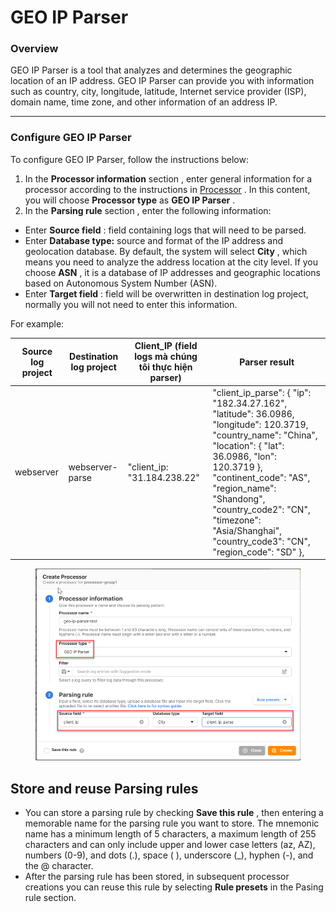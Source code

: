 # GEO IP Parser

### Overview

GEO IP Parser is a tool that analyzes and determines the geographic location of an IP address. GEO IP Parser can provide you with information such as country, city, longitude, latitude, Internet service provider (ISP), domain name, time zone, and other information of an address IP.

***

### Configure GEO IP Parser

To configure GEO IP Parser, follow the instructions below:

1. In the **Processor information** section , enter general information for a processor according to the instructions in [Processor](https://docs-vngcloud-vn.translate.goog/vng-cloud-document/v/vn/vmonitor/dashboards/logs/lam-viec-voi-log-pipeline/processor) . In this content, you will choose **Processor type** as **GEO IP Parser** .
2. In the **Parsing rule** section , enter the following information:

* Enter **Source field** : field containing logs that will need to be parsed.
* Enter **Database type:** source and format of the IP address and geolocation database. By default, the system will select **City** , which means you need to analyze the address location at the city level. If you choose **ASN** , it is a database of IP addresses and geographic locations based on Autonomous System Number (ASN).
* Enter **Target field** : field will be overwritten in destination log project, normally you will not need to enter this information.

For example:

<table data-full-width="true"><thead><tr><th>Source log project</th><th>Destination log project</th><th>Client_IP (field logs mà chúng tôi thực hiện parser)</th><th>Parser result</th></tr></thead><tbody><tr><td>webserver</td><td>webserver-parse</td><td>"client_ip: "31.184.238.22"</td><td>"client_ip_parse": { "ip": "182.34.27.162", "latitude": 36.0986, "longitude": 120.3719, "country_name": "China", "location": { "lat": 36.0986, "lon": 120.3719 }, "continent_code": "AS", "region_name": "Shandong", "country_code2": "CN", "timezone": "Asia/Shanghai", "country_code3": "CN", "region_code": "SD" },</td></tr></tbody></table>

<figure><img src="../../../../../.gitbook/assets/image (6) (1) (1) (1) (1) (1).png" alt=""><figcaption></figcaption></figure>

## Store and reuse Parsing rules <a href="#luu-tru-va-tai-su-dung-parsing-rule" id="luu-tru-va-tai-su-dung-parsing-rule"></a>

* You can store a parsing rule by checking **Save this rule** , then entering a memorable name for the parsing rule you want to store. The mnemonic name has a minimum length of 5 characters, a maximum length of 255 characters and can only include upper and lower case letters (az, AZ), numbers (0-9), and dots (.), space ( ), underscore (\_), hyphen (-), and the @ character.
* After the parsing rule has been stored, in subsequent processor creations you can reuse this rule by selecting **Rule presets** in the Pasing rule section.
